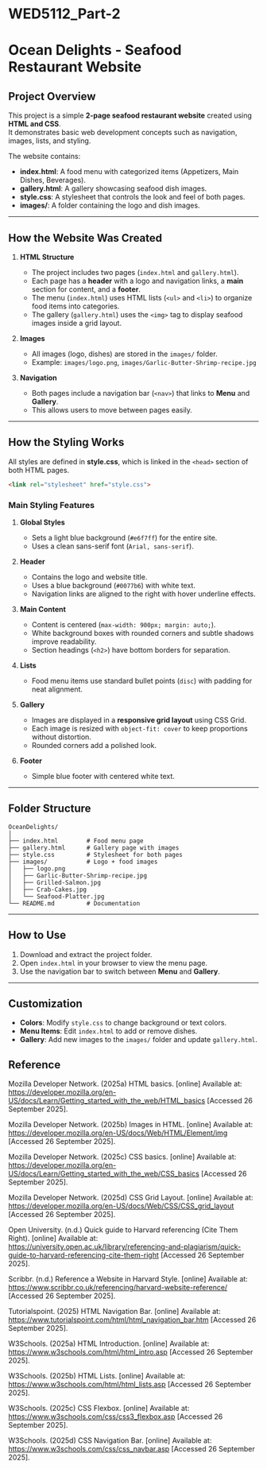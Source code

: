 # WED5112_Part-2

# Ocean Delights - Seafood Restaurant Website

## Project Overview
This project is a simple **2-page seafood restaurant website** created using **HTML and CSS**.  
It demonstrates basic web development concepts such as navigation, images, lists, and styling.

The website contains:
- **index.html**: A food menu with categorized items (Appetizers, Main Dishes, Beverages).
- **gallery.html**: A gallery showcasing seafood dish images.
- **style.css**: A stylesheet that controls the look and feel of both pages.
- **images/**: A folder containing the logo and dish images.

---

## How the Website Was Created

1. **HTML Structure**
   - The project includes two pages (`index.html` and `gallery.html`).
   - Each page has a **header** with a logo and navigation links, a **main** section for content, and a **footer**.
   - The menu (`index.html`) uses HTML lists (`<ul>` and `<li>`) to organize food items into categories.
   - The gallery (`gallery.html`) uses the `<img>` tag to display seafood images inside a grid layout.

2. **Images**
   - All images (logo, dishes) are stored in the `images/` folder.
   - Example: `images/logo.png`, `images/Garlic-Butter-Shrimp-recipe.jpg`

3. **Navigation**
   - Both pages include a navigation bar (`<nav>`) that links to **Menu** and **Gallery**.
   - This allows users to move between pages easily.

---

## How the Styling Works

All styles are defined in **style.css**, which is linked in the `<head>` section of both HTML pages.

```html
<link rel="stylesheet" href="style.css">
```

### Main Styling Features

1. **Global Styles**
   - Sets a light blue background (`#e6f7ff`) for the entire site.
   - Uses a clean sans-serif font (`Arial, sans-serif`).

2. **Header**
   - Contains the logo and website title.
   - Uses a blue background (`#0077b6`) with white text.
   - Navigation links are aligned to the right with hover underline effects.

3. **Main Content**
   - Content is centered (`max-width: 900px; margin: auto;`).
   - White background boxes with rounded corners and subtle shadows improve readability.
   - Section headings (`<h2>`) have bottom borders for separation.

4. **Lists**
   - Food menu items use standard bullet points (`disc`) with padding for neat alignment.

5. **Gallery**
   - Images are displayed in a **responsive grid layout** using CSS Grid.
   - Each image is resized with `object-fit: cover` to keep proportions without distortion.
   - Rounded corners add a polished look.

6. **Footer**
   - Simple blue footer with centered white text.

---

## Folder Structure

```
OceanDelights/
│
├── index.html        # Food menu page
├── gallery.html      # Gallery page with images
├── style.css         # Stylesheet for both pages
├── images/           # Logo + food images
│   ├── logo.png
│   ├── Garlic-Butter-Shrimp-recipe.jpg
│   ├── Grilled-Salmon.jpg
│   ├── Crab-Cakes.jpg
│   └── Seafood-Platter.jpg
└── README.md         # Documentation
```

---

## How to Use
1. Download and extract the project folder.
2. Open `index.html` in your browser to view the menu page.
3. Use the navigation bar to switch between **Menu** and **Gallery**.

---

## Customization
- **Colors**: Modify `style.css` to change background or text colors.
- **Menu Items**: Edit `index.html` to add or remove dishes.
- **Gallery**: Add new images to the `images/` folder and update `gallery.html`.

## Reference
Mozilla Developer Network. (2025a) HTML basics. [online] Available at: https://developer.mozilla.org/en-US/docs/Learn/Getting_started_with_the_web/HTML_basics
 [Accessed 26 September 2025].

Mozilla Developer Network. (2025b) Images in HTML. [online] Available at: https://developer.mozilla.org/en-US/docs/Web/HTML/Element/img
 [Accessed 26 September 2025].

Mozilla Developer Network. (2025c) CSS basics. [online] Available at: https://developer.mozilla.org/en-US/docs/Learn/Getting_started_with_the_web/CSS_basics
 [Accessed 26 September 2025].

Mozilla Developer Network. (2025d) CSS Grid Layout. [online] Available at: https://developer.mozilla.org/en-US/docs/Web/CSS/CSS_grid_layout
 [Accessed 26 September 2025].

Open University. (n.d.) Quick guide to Harvard referencing (Cite Them Right). [online] Available at: https://university.open.ac.uk/library/referencing-and-plagiarism/quick-guide-to-harvard-referencing-cite-them-right
 [Accessed 26 September 2025].

Scribbr. (n.d.) Reference a Website in Harvard Style. [online] Available at: https://www.scribbr.co.uk/referencing/harvard-website-reference/
 [Accessed 26 September 2025].

Tutorialspoint. (2025) HTML Navigation Bar. [online] Available at: https://www.tutorialspoint.com/html/html_navigation_bar.htm
 [Accessed 26 September 2025].

W3Schools. (2025a) HTML Introduction. [online] Available at: https://www.w3schools.com/html/html_intro.asp
 [Accessed 26 September 2025].

W3Schools. (2025b) HTML Lists. [online] Available at: https://www.w3schools.com/html/html_lists.asp
 [Accessed 26 September 2025].

W3Schools. (2025c) CSS Flexbox. [online] Available at: https://www.w3schools.com/css/css3_flexbox.asp
 [Accessed 26 September 2025].

W3Schools. (2025d) CSS Navigation Bar. [online] Available at: https://www.w3schools.com/css/css_navbar.asp
 [Accessed 26 September 2025].
